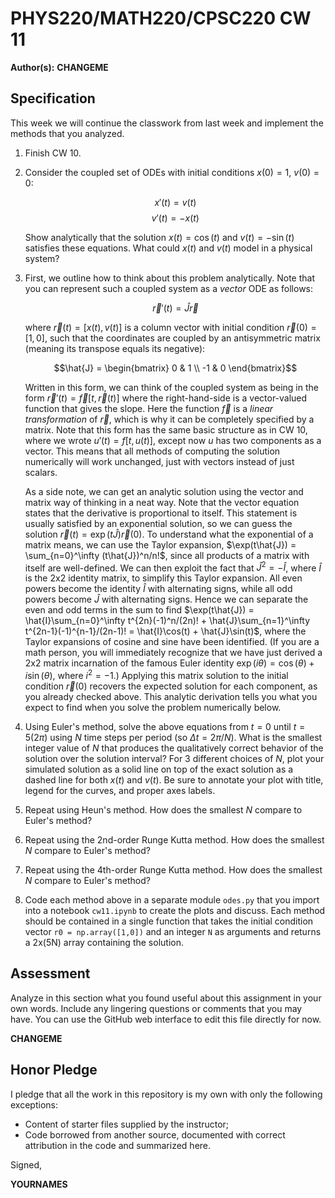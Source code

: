 # PHYS220/MATH220/CPSC220 CW 11

**Author(s):** **CHANGEME**

## Specification

This week we will continue the classwork from last week and implement the methods that you analyzed.

1. Finish CW 10.

1. Consider the coupled set of ODEs with initial conditions $x(0) = 1$, $v(0) = 0$:
   
   $$x'(t) = v(t)$$
   $$v'(t) = -x(t)$$
   
   Show analytically that the solution $x(t) = \cos(t)$ and $v(t) = -\sin(t)$ satisfies these equations. What could $x(t)$ and $v(t)$ model in a physical system? 
   
1. First, we outline how to think about this problem analytically. Note that you can represent such a coupled system as a _vector_ ODE as follows:
   
   $$\vec{r}'(t) = \hat{J}\vec{r}$$
   
   where $\vec{r}(t) = [x(t), v(t)]$ is a column vector with initial condition $\vec{r}(0) = [1,0]$, such that the coordinates are coupled by an antisymmetric matrix (meaning its transpose equals its negative):
   
   $$\hat{J} = \begin{bmatrix} 0 & 1 \\ -1 & 0 \end{bmatrix}$$
   
   Written in this form, we can think of the coupled system as being in the form $\vec{r}'(t) = \vec{f}[t, \vec{r}(t)]$ where the right-hand-side is a vector-valued function that gives the slope. Here the function $\vec{f}$ is a _linear transformation_ of $\vec{r}$, which is why it can be completely specified by a matrix. Note that this form has the same basic structure as in CW 10, where we wrote $u'(t) = f[t, u(t)]$, except now $u$ has two components as a vector. This means that all methods of computing the solution numerically will work unchanged, just with vectors instead of just scalars.
   
   As a side note, we can get an analytic solution using the vector and matrix way of thinking in a neat way. Note that the vector equation states that the derivative is proportional to itself. This statement is usually satisfied by an exponential solution, so we can guess the solution $\vec{r}(t) = \exp(t\hat{J})\vec{r}(0)$. To understand what the exponential of a matrix means, we can use the Taylor expansion, $\exp(t\hat{J}) = \sum_{n=0}^\infty (t\hat{J})^n/n!$, since all products of a matrix with itself are well-defined. We can then exploit the fact that $\hat{J}^2 = -\hat{I}$, where $\hat{I}$ is the 2x2 identity matrix, to simplify this Taylor expansion. All even powers become the identity $\hat{I}$ with alternating signs, while all odd powers become $\hat{J}$ with alternating signs. Hence we can separate the even and odd terms in the sum to find $\exp(t\hat{J}) = \hat{I}\sum_{n=0}^\infty t^{2n}(-1)^n/(2n)! + \hat{J}\sum_{n=1}^\infty t^{2n-1}(-1)^{n-1}/(2n-1)! = \hat{I}\cos(t) + \hat{J}\sin(t)$, where the Taylor expansions of cosine and sine have been identified. (If you are a math person, you will immediately recognize that we have just derived a 2x2 matrix incarnation of the famous Euler identity $\exp(i\theta) = \cos(\theta) + i\sin(\theta)$, where $i^2 = -1$.) Applying this matrix solution to the initial condition $\vec{r}(0)$ recovers the expected solution for each component, as you already checked above. This analytic derivation tells you what you expect to find when you solve the problem numerically below.
   
1. Using Euler's method, solve the above equations from $t=0$ until $t= 5(2\pi)$ using $N$ time steps per period (so $\Delta t = 2\pi / N$). What is the smallest integer value of $N$ that produces the qualitatively correct behavior of the solution over the solution interval? For 3 different choices of $N$, plot your simulated solution as a solid line on top of the exact solution as a dashed line for both $x(t)$ and $v(t)$. Be sure to annotate your plot with title, legend for the curves, and proper axes labels. 
   
1. Repeat using Heun's method. How does the smallest $N$ compare to Euler's method?
   
1. Repeat using the 2nd-order Runge Kutta method. How does the smallest $N$ compare to Euler's method?
   
1. Repeat using the 4th-order Runge Kutta method. How does the smallest $N$ compare to Euler's method?

1.  Code each method above in a separate module `odes.py` that you import into a notebook `cw11.ipynb` to create the plots and discuss. Each method should be contained in a single function that takes the initial condition vector `r0 = np.array([1,0])` and an integer `N` as arguments and returns a 2x(5N) array containing the solution. 

## Assessment

Analyze in this section what you found useful about this assignment in your own words. Include any lingering questions or comments that you may have. You can use the GitHub web interface to edit this file directly for now.

**CHANGEME**

## Honor Pledge

I pledge that all the work in this repository is my own with only the following exceptions:

* Content of starter files supplied by the instructor;
* Code borrowed from another source, documented with correct attribution in the code and summarized here.

Signed,

**YOURNAMES**
